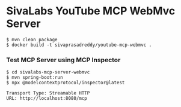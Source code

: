 # SivaLabs YouTube MCP WebMvc Server

```shell
$ mvn clean package
$ docker build -t sivaprasadreddy/youtube-mcp-webmvc .
```

### Test MCP Server using MCP Inspector

```shell
$ cd sivalabs-mcp-server-webmvc
$ mvn spring-boot:run
$ npx @modelcontextprotocol/inspector@latest
```

```shell
Transport Type: Streamable HTTP
URL: http://localhost:8080/mcp
```

